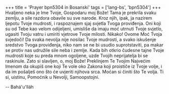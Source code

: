+++
title = 'Prayer bpn5304 in Bosanski'
tags = ['lang-bs', 'bpn5304']
+++
Hvaljeno neka je Ime Tvoje, Gospodaru moj Bože! Tama je prekrila svaku zemlju, a sile razdora obavile su sve narode. Kroz njih, ipak, ja nazirem ljepotu Tvoje mudrosti, i raspoznajem sjaj svjetla Tvoga proviđenja.
Oni koji su od Tebe kao velom odijeljeni, umisliše da imaju moć utrnuti Tvoje svjetlo, ugasiti Tvoju vatru i umiriti vjetrove Tvoje milosti. Nikako! Ovome Moć Tvoja svjedoči! Da svaka nevolja nije nosilac Tvoje mudrosti, a svako iskušenje sredstvo Tvoga proviđenja, niko nam se ne bi usudio suprotstaviti, pa makar se protiv nas udružile sile neba i zemlje. Kada bih otkrio čudesne tajne Tvoje mudrosti koje su preda mnom ogoljene, uzde Tvojih neprijatelja bi se raskinule. Zato si slavljen, o, moj Bože! Preklinjem Te Tvojim Najvećim Imenom da okupiš one koji Te vole oko Zakona koji proističe iz Tvoje volje, i da im pošalješ ono što će uvjeriti njihova srca.
Moćan si činiti što Te volja. Ti si, uistinu, Pomoćnik u Nevolji, Samoopstojni.

-- Bahá'u'lláh
